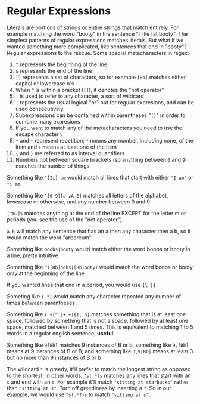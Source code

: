 # Regular Expressions

Literals are portions of strings or entire strings that match entirely. For example matching the word "booty" in the sentence "I like fat booty". The simplest patterns of regular expressions matches literals. But what if we wanted something more complicated, like sentences that end in "booty"? Regular expressions to the rescue. Some special metacharacters in regex:

1. `^` represents the beginning of the line
2. `$` represents the end of the line
3. `[]` represents a set of characters, so for example `[Bb]` matches either capital or lowercase b's
4. When `^` is within a bracket (`[]`), it denotes the "not operator"
5. `.` is used to refer to any character, a sort of wildcard
6. `|` represents the usual logical "or" but for regular expresions, and can be used consecutively.
7. Subexpressions can be contained within parentheses "`()`" in order to combine many expresions
8. If you want to match any of the metacharacters you need to use the escape character `\`
9. `*` and `+` represent repetition; `*` means any number, including none, of the item and `+` means at least one of the item
10. `{` and `}` are referred to as interval quantifiers
11. Numbers not between square brackets (so anything between `0` and `9`) matches the number of things

Something like `^[Ii] am` would match all lines that start with either `"I am"` or `"i am`. 

Something like `^[0-9][a-zA-Z]` matches all letters of the alphabet, lowercase or otherwise, and any number between 0 and 9 

`[^m.]$` matches anything at the end of the line EXCEPT for the letter m or periods (you see the use of the "not operator")

`a.b` will match any sentence that has an a then any character then a b, so it would match the word "arboreum"

Something like `boobs|booty` would match either the word boobs or booty in a line, pretty intuitive

Something like `^([Bb]oobs|[Bb]ooty)` would match the word boobs or booty only at the beginning of the line

If you wanted lines that end in a period, you would use `[\.]$`

Someting like `(.*)` would match any character repeated any number of times between parentheses

Something like `( +[^ ]+ +){1, 5}` matches something that is at least one space, followed by something that is not a space, followed by at least one space, matched between 1 and 5 times. This is equivalent to matching 1 to 5 words in a regular english sentence, **useful**!

Something like `9[Bb]` matches 9 instances of B or b, something like `9,[Bb]` means at 9 instances of B or B, and something like `3,9[Bb]` means at least 3 but no more than 9 instances of B or b 

The wildcard `*` is greedy, it'll prefer to match the longest string as opposed to the shortest. In other words, `^s(.*)s` matches any lines that start with an `s` and end with an `s`. For example it'll match `"sitting at starbucks"` rather than `"sitting at s"`. Turn off greediness by inserting a `?`. So in our example, we would use `^s(.*?)s` to match `"sitting at s"`.
